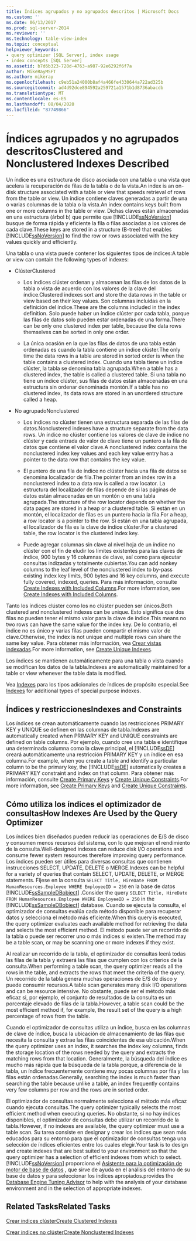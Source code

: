 ```yaml
---
title: Índices agrupados y no agrupados descritos | Microsoft Docs
ms.custom: ''
ms.date: 06/13/2017
ms.prod: sql-server-2014
ms.reviewer: ''
ms.technology: table-view-index
ms.topic: conceptual
helpviewer_keywords:
- query optimizer [SQL Server], index usage
- index concepts [SQL Server]
ms.assetid: b7d6b323-728d-4763-a987-92e6292f6f7a
author: MikeRayMSFT
ms.author: mikeray
ms.openlocfilehash: c9eb51a24000b8af4a466fe4330644a722ad325b
ms.sourcegitcommit: ad4d92dce894592a259721a1571b1d8736abacdb
ms.translationtype: MT
ms.contentlocale: es-ES
ms.lasthandoff: 08/04/2020
ms.locfileid: "87749866"
---
```

# <a name="clustered-and-nonclustered-indexes-described"></a><span data-ttu-id="d6f58-102">Índices agrupados y no agrupados descritos</span><span class="sxs-lookup"><span data-stu-id="d6f58-102">Clustered and Nonclustered Indexes Described</span></span>
  <span data-ttu-id="d6f58-103">Un índice es una estructura de disco asociada con una tabla o una vista que acelera la recuperación de filas de la tabla o de la vista.</span><span class="sxs-lookup"><span data-stu-id="d6f58-103">An index is an on-disk structure associated with a table or view that speeds retrieval of rows from the table or view.</span></span> <span data-ttu-id="d6f58-104">Un índice contiene claves generadas a partir de una o varias columnas de la tabla o la vista.</span><span class="sxs-lookup"><span data-stu-id="d6f58-104">An index contains keys built from one or more columns in the table or view.</span></span> <span data-ttu-id="d6f58-105">Dichas claves están almacenadas en una estructura (árbol b) que permite que [!INCLUDE[ssNoVersion](../../includes/ssnoversion-md.md)] busque de forma rápida y eficiente la fila o filas asociadas a los valores de cada clave.</span><span class="sxs-lookup"><span data-stu-id="d6f58-105">These keys are stored in a structure (B-tree) that enables [!INCLUDE[ssNoVersion](../../includes/ssnoversion-md.md)] to find the row or rows associated with the key values quickly and efficiently.</span></span>  
  
 <span data-ttu-id="d6f58-106">Una tabla o una vista puede contener los siguientes tipos de índices:</span><span class="sxs-lookup"><span data-stu-id="d6f58-106">A table or view can contain the following types of indexes:</span></span>  
  
-   <span data-ttu-id="d6f58-107">Clúster</span><span class="sxs-lookup"><span data-stu-id="d6f58-107">Clustered</span></span>  
  
    -   <span data-ttu-id="d6f58-108">Los índices clúster ordenan y almacenan las filas de los datos de la tabla o vista de acuerdo con los valores de la clave del índice.</span><span class="sxs-lookup"><span data-stu-id="d6f58-108">Clustered indexes sort and store the data rows in the table or view based on their key values.</span></span> <span data-ttu-id="d6f58-109">Son columnas incluidas en la definición del índice.</span><span class="sxs-lookup"><span data-stu-id="d6f58-109">These are the columns included in the index definition.</span></span> <span data-ttu-id="d6f58-110">Solo puede haber un índice clúster por cada tabla, porque las filas de datos solo pueden estar ordenadas de una forma.</span><span class="sxs-lookup"><span data-stu-id="d6f58-110">There can be only one clustered index per table, because the data rows themselves can be sorted in only one order.</span></span>  
  
    -   <span data-ttu-id="d6f58-111">La única ocasión en la que las filas de datos de una tabla están ordenadas es cuando la tabla contiene un índice clúster.</span><span class="sxs-lookup"><span data-stu-id="d6f58-111">The only time the data rows in a table are stored in sorted order is when the table contains a clustered index.</span></span> <span data-ttu-id="d6f58-112">Cuando una tabla tiene un índice clúster, la tabla se denomina tabla agrupada.</span><span class="sxs-lookup"><span data-stu-id="d6f58-112">When a table has a clustered index, the table is called a clustered table.</span></span> <span data-ttu-id="d6f58-113">Si una tabla no tiene un índice clúster, sus filas de datos están almacenadas en una estructura sin ordenar denominada montón.</span><span class="sxs-lookup"><span data-stu-id="d6f58-113">If a table has no clustered index, its data rows are stored in an unordered structure called a heap.</span></span>  
  
-   <span data-ttu-id="d6f58-114">No agrupado</span><span class="sxs-lookup"><span data-stu-id="d6f58-114">Nonclustered</span></span>  
  
    -   <span data-ttu-id="d6f58-115">Los índices no clúster tienen una estructura separada de las filas de datos.</span><span class="sxs-lookup"><span data-stu-id="d6f58-115">Nonclustered indexes have a structure separate from the data rows.</span></span> <span data-ttu-id="d6f58-116">Un índice no clúster contiene los valores de clave de índice no clúster y cada entrada de valor de clave tiene un puntero a la fila de datos que contiene el valor clave.</span><span class="sxs-lookup"><span data-stu-id="d6f58-116">A nonclustered index contains the nonclustered index key values and each key value entry has a pointer to the data row that contains the key value.</span></span>  
  
    -   <span data-ttu-id="d6f58-117">El puntero de una fila de índice no clúster hacia una fila de datos se denomina localizador de fila.</span><span class="sxs-lookup"><span data-stu-id="d6f58-117">The pointer from an index row in a nonclustered index to a data row is called a row locator.</span></span> <span data-ttu-id="d6f58-118">La estructura del localizador de filas depende de si las páginas de datos están almacenadas en un montón o en una tabla agrupada.</span><span class="sxs-lookup"><span data-stu-id="d6f58-118">The structure of the row locator depends on whether the data pages are stored in a heap or a clustered table.</span></span> <span data-ttu-id="d6f58-119">Si están en un montón, el localizador de filas es un puntero hacia la fila.</span><span class="sxs-lookup"><span data-stu-id="d6f58-119">For a heap, a row locator is a pointer to the row.</span></span> <span data-ttu-id="d6f58-120">Si están en una tabla agrupada, el localizador de fila es la clave de índice clúster.</span><span class="sxs-lookup"><span data-stu-id="d6f58-120">For a clustered table, the row locator is the clustered index key.</span></span>  
  
    -   <span data-ttu-id="d6f58-121">Puede agregar columnas sin clave al nivel hoja de un índice no clúster con el fin de eludir los límites existentes para las claves de índice, 900 bytes y 16 columnas de clave, así como para ejecutar consultas indizadas y totalmente cubiertas.</span><span class="sxs-lookup"><span data-stu-id="d6f58-121">You can add nonkey columns to the leaf level of the nonclustered index to by-pass existing index key limits, 900 bytes and 16 key columns, and execute fully covered, indexed, queries.</span></span> <span data-ttu-id="d6f58-122">Para más información, consulte [Create Indexes with Included Columns](create-indexes-with-included-columns.md).</span><span class="sxs-lookup"><span data-stu-id="d6f58-122">For more information, see [Create Indexes with Included Columns](create-indexes-with-included-columns.md).</span></span>  
  
 <span data-ttu-id="d6f58-123">Tanto los índices clúster como los no clúster pueden ser únicos.</span><span class="sxs-lookup"><span data-stu-id="d6f58-123">Both clustered and nonclustered indexes can be unique.</span></span> <span data-ttu-id="d6f58-124">Esto significa que dos filas no pueden tener el mismo valor para la clave de índice.</span><span class="sxs-lookup"><span data-stu-id="d6f58-124">This means no two rows can have the same value for the index key.</span></span> <span data-ttu-id="d6f58-125">De lo contrario, el índice no es único y varias filas pueden compartir el mismo valor de clave.</span><span class="sxs-lookup"><span data-stu-id="d6f58-125">Otherwise, the index is not unique and multiple rows can share the same key value.</span></span> <span data-ttu-id="d6f58-126">Para obtener más información, vea [Crear vistas indexadas](create-unique-indexes.md).</span><span class="sxs-lookup"><span data-stu-id="d6f58-126">For more information, see [Create Unique Indexes](create-unique-indexes.md).</span></span>  
  
 <span data-ttu-id="d6f58-127">Los índices se mantienen automáticamente para una tabla o vista cuando se modifican los datos de la tabla.</span><span class="sxs-lookup"><span data-stu-id="d6f58-127">Indexes are automatically maintained for a table or view whenever the table data is modified.</span></span>  
  
 <span data-ttu-id="d6f58-128">Vea [Indexes](indexes.md) para los tipos adicionales de índices de propósito especial.</span><span class="sxs-lookup"><span data-stu-id="d6f58-128">See [Indexes](indexes.md) for additional types of special purpose indexes.</span></span>  
  
## <a name="indexes-and-constraints"></a><span data-ttu-id="d6f58-129">Índices y restricciones</span><span class="sxs-lookup"><span data-stu-id="d6f58-129">Indexes and Constraints</span></span>  
 <span data-ttu-id="d6f58-130">Los índices se crean automáticamente cuando las restricciones PRIMARY KEY y UNIQUE se definen en las columnas de tabla.</span><span class="sxs-lookup"><span data-stu-id="d6f58-130">Indexes are automatically created when PRIMARY KEY and UNIQUE constraints are defined on table columns.</span></span> <span data-ttu-id="d6f58-131">Por ejemplo, cuando cree una tabla e identifique una determinada columna como la clave principal, el [!INCLUDE[ssDE](../../includes/ssde-md.md)] creará automáticamente una restricción PRIMARY KEY y un índice en esa columna.</span><span class="sxs-lookup"><span data-stu-id="d6f58-131">For example, when you create a table and identify a particular column to be the primary key, the [!INCLUDE[ssDE](../../includes/ssde-md.md)] automatically creates a PRIMARY KEY constraint and index on that column.</span></span> <span data-ttu-id="d6f58-132">Para obtener más información, consulte [Create Primary Keys](../tables/create-primary-keys.md) y [Create Unique Constraints](../tables/create-unique-constraints.md).</span><span class="sxs-lookup"><span data-stu-id="d6f58-132">For more information, see [Create Primary Keys](../tables/create-primary-keys.md) and [Create Unique Constraints](../tables/create-unique-constraints.md).</span></span>  
  
## <a name="how-indexes-are-used-by-the-query-optimizer"></a><span data-ttu-id="d6f58-133">Cómo utiliza los índices el optimizador de consultas</span><span class="sxs-lookup"><span data-stu-id="d6f58-133">How Indexes Are Used by the Query Optimizer</span></span>  
 <span data-ttu-id="d6f58-134">Los índices bien diseñados pueden reducir las operaciones de E/S de disco y consumen menos recursos del sistema, con lo que mejoran el rendimiento de la consulta.</span><span class="sxs-lookup"><span data-stu-id="d6f58-134">Well-designed indexes can reduce disk I/O operations and consume fewer system resources therefore improving query performance.</span></span> <span data-ttu-id="d6f58-135">Los índices pueden ser útiles para diversas consultas que contienen instrucciones SELECT, UPDATE, DELETE o MERGE.</span><span class="sxs-lookup"><span data-stu-id="d6f58-135">Indexes can be helpful for a variety of queries that contain SELECT, UPDATE, DELETE, or MERGE statements.</span></span> <span data-ttu-id="d6f58-136">Fíjese en la consulta `SELECT Title, HireDate FROM HumanResources.Employee WHERE EmployeeID = 250` en la base de datos [!INCLUDE[ssSampleDBobject](../../includes/sssampledbobject-md.md)] .</span><span class="sxs-lookup"><span data-stu-id="d6f58-136">Consider the query `SELECT Title, HireDate FROM HumanResources.Employee WHERE EmployeeID = 250` in the [!INCLUDE[ssSampleDBobject](../../includes/sssampledbobject-md.md)] database.</span></span> <span data-ttu-id="d6f58-137">Cuando se ejecuta la consulta, el optimizador de consultas evalúa cada método disponible para recuperar datos y selecciona el método más eficiente.</span><span class="sxs-lookup"><span data-stu-id="d6f58-137">When this query is executed, the query optimizer evaluates each available method for retrieving the data and selects the most efficient method.</span></span> <span data-ttu-id="d6f58-138">El método puede ser un recorrido de la tabla o puede ser recorrer uno o más índices si existen.</span><span class="sxs-lookup"><span data-stu-id="d6f58-138">The method may be a table scan, or may be scanning one or more indexes if they exist.</span></span>  
  
 <span data-ttu-id="d6f58-139">Al realizar un recorrido de la tabla, el optimizador de consultas leerá todas las filas de la tabla y extraerá las filas que cumplen con los criterios de la consulta.</span><span class="sxs-lookup"><span data-stu-id="d6f58-139">When performing a table scan, the query optimizer reads all the rows in the table, and extracts the rows that meet the criteria of the query.</span></span> <span data-ttu-id="d6f58-140">Un recorrido de la tabla genera muchas operaciones de E/S de disco y puede consumir recursos.</span><span class="sxs-lookup"><span data-stu-id="d6f58-140">A table scan generates many disk I/O operations and can be resource intensive.</span></span> <span data-ttu-id="d6f58-141">No obstante, puede ser el método más eficaz si, por ejemplo, el conjunto de resultados de la consulta es un porcentaje elevado de filas de la tabla.</span><span class="sxs-lookup"><span data-stu-id="d6f58-141">However, a table scan could be the most efficient method if, for example, the result set of the query is a high percentage of rows from the table.</span></span>  
  
 <span data-ttu-id="d6f58-142">Cuando el optimizador de consultas utiliza un índice, busca en las columnas de clave de índice, busca la ubicación de almacenamiento de las filas que necesita la consulta y extrae las filas coincidentes de esa ubicación.</span><span class="sxs-lookup"><span data-stu-id="d6f58-142">When the query optimizer uses an index, it searches the index key columns, finds the storage location of the rows needed by the query and extracts the matching rows from that location.</span></span> <span data-ttu-id="d6f58-143">Generalmente, la búsqueda del índice es mucho más rápida que la búsqueda de la tabla porque, a diferencia de la tabla, un índice frecuentemente contiene muy pocas columnas por fila y las filas están ordenadas.</span><span class="sxs-lookup"><span data-stu-id="d6f58-143">Generally, searching the index is much faster than searching the table because unlike a table, an index frequently contains very few columns per row and the rows are in sorted order.</span></span>  
  
 <span data-ttu-id="d6f58-144">El optimizador de consultas normalmente selecciona el método más eficaz cuando ejecuta consultas.</span><span class="sxs-lookup"><span data-stu-id="d6f58-144">The query optimizer typically selects the most efficient method when executing queries.</span></span> <span data-ttu-id="d6f58-145">No obstante, si no hay índices disponibles, el optimizador de consultas debe utilizar un recorrido de la tabla.</span><span class="sxs-lookup"><span data-stu-id="d6f58-145">However, if no indexes are available, the query optimizer must use a table scan.</span></span> <span data-ttu-id="d6f58-146">Su tarea consiste en designar y crear los índices que sean más educados para su entorno para que el optimizador de consultas tenga una selección de índices eficientes entre los cuales elegir.</span><span class="sxs-lookup"><span data-stu-id="d6f58-146">Your task is to design and create indexes that are best suited to your environment so that the query optimizer has a selection of efficient indexes from which to select.</span></span> [!INCLUDE[ssNoVersion](../../includes/ssnoversion-md.md)] <span data-ttu-id="d6f58-147">proporciona el [Asistente para la optimización de motor de base de datos](../performance/database-engine-tuning-advisor.md) , que sirve de ayuda en el análisis del entorno de su base de datos y para seleccionar los índices apropiados.</span><span class="sxs-lookup"><span data-stu-id="d6f58-147">provides the [Database Engine Tuning Advisor](../performance/database-engine-tuning-advisor.md) to help with the analysis of your database environment and in the selection of appropriate indexes.</span></span>  
  
## <a name="related-tasks"></a><span data-ttu-id="d6f58-148">Related Tasks</span><span class="sxs-lookup"><span data-stu-id="d6f58-148">Related Tasks</span></span>  
 [<span data-ttu-id="d6f58-149">Crear índices clúster</span><span class="sxs-lookup"><span data-stu-id="d6f58-149">Create Clustered Indexes</span></span>](create-clustered-indexes.md)  
  
 [<span data-ttu-id="d6f58-150">Crear índices no clúster</span><span class="sxs-lookup"><span data-stu-id="d6f58-150">Create Nonclustered Indexes</span></span>](create-nonclustered-indexes.md)  
  
  
